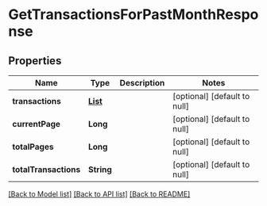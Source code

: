 # GetTransactionsForPastMonthResponse
## Properties

| Name | Type | Description | Notes |
|------------ | ------------- | ------------- | -------------|
| **transactions** | [**List**](PlaidAccountTransaction.md) |  | [optional] [default to null] |
| **currentPage** | **Long** |  | [optional] [default to null] |
| **totalPages** | **Long** |  | [optional] [default to null] |
| **totalTransactions** | **String** |  | [optional] [default to null] |

[[Back to Model list]](../README.md#documentation-for-models) [[Back to API list]](../README.md#documentation-for-api-endpoints) [[Back to README]](../README.md)

